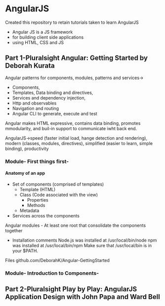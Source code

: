 # AngularJS
Created this repository to retain tutorials taken to learn AngularJS

* Angular JS is a JS framework
* for building client side applications
* using HTML, CSS and JS

## Part 1-Pluralsight Angular: Getting Started by Deborah Kurata

Angular patterns for components, modules, patterns and services->
- Components, 
- Templates, Data binding and directives, 
- Services and dependency injection,
- Http and observables
- Navigation and routing
- Angular CLI to generate, execute and test 

Angular makes HTML expressive, contains data binding, promotes mmodularity, and buil-in support to communicate iwht back end.

AngularJS->speed (faster initial load, hange detection and rendering), modern (classes, modules, directives), simplified (easier to learn, simple binding), productivity 

### Module- First things first-
#### Anatomy of an app
- Set of components (comprised of templates)
    - Template (HTML)
    - Class (Code associated with the view)
        - Properties
        - Methods
    - Metadata
- Services across the components

Angular modules - At least one root that consolidate the components together
* Installation comments
Node.js was installed at
   /usr/local/bin/node
npm was installed at
   /usr/local/bin/npm
Make sure that /usr/local/bin is in your $PATH.

Files
github.com/DeborahK/Angular-GettingStarted

### Module- Introduction to Components-

## Part 2-Pluralsight Play by Play: AngularJS Application Design with John Papa and Ward Bell
